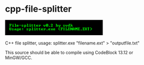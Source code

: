 # cpp-file-splitter

![alt text](https://github.com/stephanvandekerkhof/cpp-file-splitter/blob/master/file-splitter-v02.png)

C++ file splitter, usage: splitter.exe "filename.ext" > "outputfile.txt"

This source should be able to compile using CodeBlock 13.12 or MinGW/GCC.
